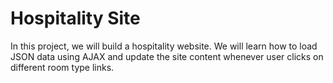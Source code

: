 # Hospitality Site

In this project, we will build a hospitality website. We will learn how to load JSON data using AJAX and update the site content whenever user clicks on different room type links.
